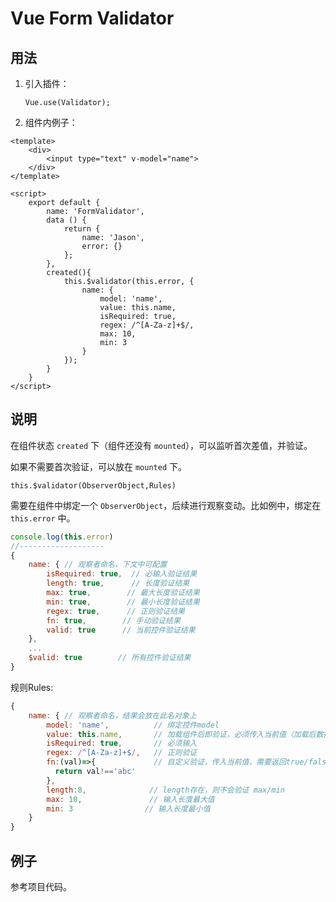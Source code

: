 # Vue Form Validator

## 用法

1. 引入插件：

   ```
   Vue.use(Validator);
   ```

2. 组件内例子：

```vue
<template>
    <div>
        <input type="text" v-model="name">
    </div>
</template>

<script>
    export default {
        name: 'FormValidator',
        data () {
            return {
                name: 'Jason',
                error: {}
            };
        },
        created(){
            this.$validator(this.error, {
                name: {
                    model: 'name',
                    value: this.name,
                    isRequired: true,
                    regex: /^[A-Za-z]+$/,
                    max: 10,
                    min: 3
                }
            });
        }
    }
</script>
```

## 说明

在组件状态 `created` 下（组件还没有 `mounted`），可以监听首次差值，并验证。

如果不需要首次验证，可以放在 `mounted` 下。

`this.$validator(ObserverObject,Rules)`

需要在组件中绑定一个 `ObserverObject`，后续进行观察变动。比如例中，绑定在 `this.error` 中。

```javascript
console.log(this.error)
//-------------------
{
	name: { // 观察者命名，下文中可配置
      	isRequired: true,  // 必输入验证结果
        length: true,	   // 长度验证结果
   	 	max: true,		  // 最大长度验证结果
    	min: true,		  // 最小长度验证结果
    	regex: true, 	  // 正则验证结果
    	fn: true,		 // 手动验证结果
    	valid: true 	 // 当前控件验证结果
	},
  	...
    $valid: true 		// 所有控件验证结果
}
```

规则Rules:

```javascript
{
    name: { // 观察者命名，结果会放在此名对象上
    	model: 'name',			// 绑定控件model
    	value: this.name,		// 加载组件后即验证，必须传入当前值（加载后数据不验证，可不传）
    	isRequired: true, 		// 必须输入
    	regex: /^[A-Za-z]+$/,	// 正则验证
      	fn:(val)=>{			    // 自定义验证，传入当前值，需要返回true/false
          return val!=='abc'
        },
    	length:8, 			   // length存在，则不会验证 max/min
      	max: 10,			   // 输入长度最大值
    	min: 3				  // 输入长度最小值
  	}
}
```

## 例子

参考项目代码。



